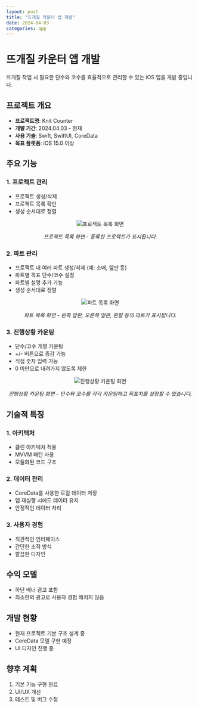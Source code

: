 ```yaml
---
layout: post
title: "뜨개질 카운터 앱 개발"
date: 2024-04-03
categories: app
---
```


# 뜨개질 카운터 앱 개발

뜨개질 작업 시 필요한 단수와 코수를 효율적으로 관리할 수 있는 iOS 앱을 개발 중입니다.

## 프로젝트 개요

- **프로젝트명**: Knit Counter
- **개발 기간**: 2024.04.03 - 현재
- **사용 기술**: Swift, SwiftUI, CoreData
- **목표 플랫폼**: iOS 15.0 이상

## 주요 기능

### 1. 프로젝트 관리
- 프로젝트 생성/삭제
- 프로젝트 목록 확인
- 생성 순서대로 정렬

<div style="text-align: center">
  <img src="{{ site.baseurl }}/assets/images/posts/project-list.png" alt="프로젝트 목록 화면" style="max-width: 300px;">
  <p><em>프로젝트 목록 화면 - 등록한 프로젝트가 표시됩니다.</em></p>
</div>

### 2. 파트 관리
- 프로젝트 내 여러 파트 생성/삭제 (예: 소매, 앞판 등)
- 파트별 목표 단수/코수 설정
- 파트별 설명 추가 가능
- 생성 순서대로 정렬

<div style="text-align: center">
  <img src="{{ site.baseurl }}/assets/images/posts/part-list.png" alt="파트 목록 화면" style="max-width: 300px;">
  <p><em>파트 목록 화면 - 왼쪽 앞판, 오른쪽 앞판, 왼팔 등의 파트가 표시됩니다.</em></p>
</div>

### 3. 진행상황 카운팅
- 단수/코수 개별 카운팅
- +/- 버튼으로 증감 가능
- 직접 숫자 입력 가능
- 0 미만으로 내려가지 않도록 제한

<div style="text-align: center">
  <img src="{{ site.baseurl }}/assets/images/posts/counting.png" alt="진행상황 카운팅 화면" style="max-width: 300px;">
  <p><em>진행상황 카운팅 화면 - 단수와 코수를 각각 카운팅하고 목표치를 설정할 수 있습니다.</em></p>
</div>

## 기술적 특징

### 1. 아키텍처
- 클린 아키텍처 적용
- MVVM 패턴 사용
- 모듈화된 코드 구조

### 2. 데이터 관리
- CoreData를 사용한 로컬 데이터 저장
- 앱 재실행 시에도 데이터 유지
- 안정적인 데이터 처리

### 3. 사용자 경험
- 직관적인 인터페이스
- 간단한 조작 방식
- 깔끔한 디자인

## 수익 모델
- 하단 배너 광고 포함
- 최소한의 광고로 사용자 경험 해치지 않음

## 개발 현황
- 현재 프로젝트 기본 구조 설계 중
- CoreData 모델 구현 예정
- UI 디자인 진행 중

## 향후 계획
1. 기본 기능 구현 완료
2. UI/UX 개선
3. 테스트 및 버그 수정 